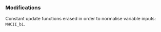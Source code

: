 ### Modifications

Constant update functions erased in order to normalise variable inputs: `MHCII_b1`.